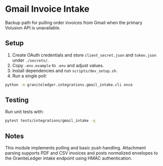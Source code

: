 # Gmail Invoice Intake

Backup path for pulling order invoices from Gmail when the primary Volusion API is unavailable.

## Setup

1. Create OAuth credentials and store `client_secret.json` and `token.json` under `./secrets/`.
2. Copy `.env.example` to `.env` and adjust values.
3. Install dependencies and run `scripts/dev_setup.sh`.
4. Run a single poll:

```bash
python -m graniteledger.integrations.gmail_intake.cli once
```

## Testing

Run unit tests with:

```bash
pytest tests/integrations/gmail_intake -q
```

## Notes

This module implements polling and basic push handling. Attachment parsing supports PDF and CSV invoices and posts normalized envelopes to the GraniteLedger intake endpoint using HMAC authentication.
